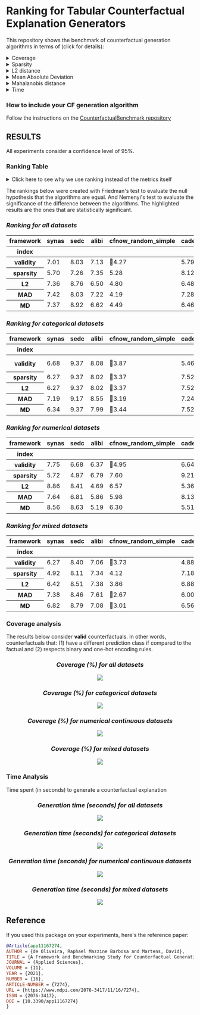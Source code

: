 # Ranking for Tabular Counterfactual Explanation Generators

This repository shows the benchmark of counterfactual generation algorithms in terms of (click for details):

<details>
  <summary>Coverage</summary>

    how many factuals are converted to counterfactuals?

</details>

<details>
  <summary>Sparsity</summary>

    how many features are unchanged?

</details>

<details>
  <summary>L2 distance</summary>

    how far are the counterfactuals from the factual data?

</details>

<details>
  <summary>Mean Absolute Deviation</summary>

    how different are the counterfactuals from the factual data considering feature variations?

</details>

<details>
  <summary>Mahalanobis distance</summary>

    how different are the counterfactuals from the factual data considering the data distribution?

</details>

<details>
  <summary>Time</summary>

    how long does it take to generate a counterfactual?

</details>

### How to include your CF generation algorithm
Follow the instructions on the [CounterfactualBenchmark repository](https://github.com/ADMAntwerp/CounterfactualBenchmark)

## RESULTS

All experiments consider a confidence level of 95%.

### Ranking Table
<details>
  <summary>Click here to see why we use ranking instead of the metrics itself</summary>

Most metrics cannot be directly compared as each algorithm has a different coverage. For example, if one algorithm 
only creates a single counterfactual and has a sparsity of 90%, we cannot say it is better than another algorithm 
that creates 1 000 counterfactuals and with sparsity of 88%. Therefore, the ranking consider these cases, giving a
better picture of the algorithms' performance.

</details>

The rankings below were created with Friedman's test to evaluate the null hypothesis that the algorithms are equal.
And Nemenyi's test to evaluate the significance of the difference between the algorithms.
The highlighted results are the ones that are statistically significant.

<div style="font-style: italic;" markdown="1">

### Ranking for all datasets

</div>


<table id="T_b31b3">
  <thead>
    <tr>
      <th class="index_name level0" >framework</th>
      <th id="T_b31b3_level0_col0" class="col_heading level0 col0" >synas</th>
      <th id="T_b31b3_level0_col1" class="col_heading level0 col1" >sedc</th>
      <th id="T_b31b3_level0_col2" class="col_heading level0 col2" >alibi</th>
      <th id="T_b31b3_level0_col3" class="col_heading level0 col3" >cfnow_random_simple</th>
      <th id="T_b31b3_level0_col4" class="col_heading level0 col4" >cadex</th>
      <th id="T_b31b3_level0_col5" class="col_heading level0 col5" >cfnow_greedy</th>
      <th id="T_b31b3_level0_col6" class="col_heading level0 col6" >cfnow_random</th>
      <th id="T_b31b3_level0_col7" class="col_heading level0 col7" >alibi_nograd</th>
      <th id="T_b31b3_level0_col8" class="col_heading level0 col8" >cfnow_greedy_simple</th>
      <th id="T_b31b3_level0_col9" class="col_heading level0 col9" >dice</th>
      <th id="T_b31b3_level0_col10" class="col_heading level0 col10" >growingspheres</th>
      <th id="T_b31b3_level0_col11" class="col_heading level0 col11" >N</th>
    </tr>
    <tr>
      <th class="index_name level0" >index</th>
      <th class="blank col0" >&nbsp;</th>
      <th class="blank col1" >&nbsp;</th>
      <th class="blank col2" >&nbsp;</th>
      <th class="blank col3" >&nbsp;</th>
      <th class="blank col4" >&nbsp;</th>
      <th class="blank col5" >&nbsp;</th>
      <th class="blank col6" >&nbsp;</th>
      <th class="blank col7" >&nbsp;</th>
      <th class="blank col8" >&nbsp;</th>
      <th class="blank col9" >&nbsp;</th>
      <th class="blank col10" >&nbsp;</th>
      <th class="blank col11" >&nbsp;</th>
    </tr>
  </thead>
  <tbody>
    <tr>
      <th id="T_b31b3_level0_row0" class="row_heading level0 row0" >validity</th>
      <td id="T_b31b3_row0_col0" class="data row0 col0" >7.01</td>
      <td id="T_b31b3_row0_col1" class="data row0 col1" >8.03</td>
      <td id="T_b31b3_row0_col2" class="data row0 col2" >7.13</td>
      <td id="T_b31b3_row0_col3" class="data row0 col3" >🥇4.27</td>
      <td id="T_b31b3_row0_col4" class="data row0 col4" >5.79</td>
      <td id="T_b31b3_row0_col5" class="data row0 col5" >🥇4.27</td>
      <td id="T_b31b3_row0_col6" class="data row0 col6" >🥇4.27</td>
      <td id="T_b31b3_row0_col7" class="data row0 col7" >7.12</td>
      <td id="T_b31b3_row0_col8" class="data row0 col8" >🥇4.27</td>
      <td id="T_b31b3_row0_col9" class="data row0 col9" >5.91</td>
      <td id="T_b31b3_row0_col10" class="data row0 col10" >7.92</td>
      <td id="T_b31b3_row0_col11" class="data row0 col11" >3925</td>
    </tr>
    <tr>
      <th id="T_b31b3_level0_row1" class="row_heading level0 row1" >sparsity</th>
      <td id="T_b31b3_row1_col0" class="data row1 col0" >5.70</td>
      <td id="T_b31b3_row1_col1" class="data row1 col1" >7.26</td>
      <td id="T_b31b3_row1_col2" class="data row1 col2" >7.35</td>
      <td id="T_b31b3_row1_col3" class="data row1 col3" >5.28</td>
      <td id="T_b31b3_row1_col4" class="data row1 col4" >8.12</td>
      <td id="T_b31b3_row1_col5" class="data row1 col5" >🥇3.59</td>
      <td id="T_b31b3_row1_col6" class="data row1 col6" >3.99</td>
      <td id="T_b31b3_row1_col7" class="data row1 col7" >7.19</td>
      <td id="T_b31b3_row1_col8" class="data row1 col8" >🥇3.40</td>
      <td id="T_b31b3_row1_col9" class="data row1 col9" >5.51</td>
      <td id="T_b31b3_row1_col10" class="data row1 col10" >8.61</td>
      <td id="T_b31b3_row1_col11" class="data row1 col11" >3925</td>
    </tr>
    <tr>
      <th id="T_b31b3_level0_row2" class="row_heading level0 row2" >L2</th>
      <td id="T_b31b3_row2_col0" class="data row2 col0" >7.36</td>
      <td id="T_b31b3_row2_col1" class="data row2 col1" >8.76</td>
      <td id="T_b31b3_row2_col2" class="data row2 col2" >6.50</td>
      <td id="T_b31b3_row2_col3" class="data row2 col3" >4.80</td>
      <td id="T_b31b3_row2_col4" class="data row2 col4" >6.48</td>
      <td id="T_b31b3_row2_col5" class="data row2 col5" >3.71</td>
      <td id="T_b31b3_row2_col6" class="data row2 col6" >🥇3.24</td>
      <td id="T_b31b3_row2_col7" class="data row2 col7" >6.30</td>
      <td id="T_b31b3_row2_col8" class="data row2 col8" >4.44</td>
      <td id="T_b31b3_row2_col9" class="data row2 col9" >7.79</td>
      <td id="T_b31b3_row2_col10" class="data row2 col10" >6.62</td>
      <td id="T_b31b3_row2_col11" class="data row2 col11" >3925</td>
    </tr>
    <tr>
      <th id="T_b31b3_level0_row3" class="row_heading level0 row3" >MAD</th>
      <td id="T_b31b3_row3_col0" class="data row3 col0" >7.42</td>
      <td id="T_b31b3_row3_col1" class="data row3 col1" >8.03</td>
      <td id="T_b31b3_row3_col2" class="data row3 col2" >7.22</td>
      <td id="T_b31b3_row3_col3" class="data row3 col3" >4.19</td>
      <td id="T_b31b3_row3_col4" class="data row3 col4" >7.28</td>
      <td id="T_b31b3_row3_col5" class="data row3 col5" >🥇2.94</td>
      <td id="T_b31b3_row3_col6" class="data row3 col6" >3.32</td>
      <td id="T_b31b3_row3_col7" class="data row3 col7" >6.99</td>
      <td id="T_b31b3_row3_col8" class="data row3 col8" >3.36</td>
      <td id="T_b31b3_row3_col9" class="data row3 col9" >7.11</td>
      <td id="T_b31b3_row3_col10" class="data row3 col10" >8.12</td>
      <td id="T_b31b3_row3_col11" class="data row3 col11" >3925</td>
    </tr>
    <tr>
      <th id="T_b31b3_level0_row4" class="row_heading level0 row4" >MD</th>
      <td id="T_b31b3_row4_col0" class="data row4 col0" >7.37</td>
      <td id="T_b31b3_row4_col1" class="data row4 col1" >8.92</td>
      <td id="T_b31b3_row4_col2" class="data row4 col2" >6.62</td>
      <td id="T_b31b3_row4_col3" class="data row4 col3" >4.49</td>
      <td id="T_b31b3_row4_col4" class="data row4 col4" >6.46</td>
      <td id="T_b31b3_row4_col5" class="data row4 col5" >🥇3.44</td>
      <td id="T_b31b3_row4_col6" class="data row4 col6" >🥇3.45</td>
      <td id="T_b31b3_row4_col7" class="data row4 col7" >6.53</td>
      <td id="T_b31b3_row4_col8" class="data row4 col8" >4.07</td>
      <td id="T_b31b3_row4_col9" class="data row4 col9" >7.73</td>
      <td id="T_b31b3_row4_col10" class="data row4 col10" >6.92</td>
      <td id="T_b31b3_row4_col11" class="data row4 col11" >3925</td>
    </tr>
  </tbody>
</table>


<div style="font-style: italic;" markdown="1">

### Ranking for categorical datasets

</div>


<table id="T_a1763">
  <thead>
    <tr>
      <th class="index_name level0" >framework</th>
      <th id="T_a1763_level0_col0" class="col_heading level0 col0" >synas</th>
      <th id="T_a1763_level0_col1" class="col_heading level0 col1" >sedc</th>
      <th id="T_a1763_level0_col2" class="col_heading level0 col2" >alibi</th>
      <th id="T_a1763_level0_col3" class="col_heading level0 col3" >cfnow_random_simple</th>
      <th id="T_a1763_level0_col4" class="col_heading level0 col4" >cadex</th>
      <th id="T_a1763_level0_col5" class="col_heading level0 col5" >cfnow_greedy</th>
      <th id="T_a1763_level0_col6" class="col_heading level0 col6" >cfnow_random</th>
      <th id="T_a1763_level0_col7" class="col_heading level0 col7" >alibi_nograd</th>
      <th id="T_a1763_level0_col8" class="col_heading level0 col8" >cfnow_greedy_simple</th>
      <th id="T_a1763_level0_col9" class="col_heading level0 col9" >dice</th>
      <th id="T_a1763_level0_col10" class="col_heading level0 col10" >growingspheres</th>
      <th id="T_a1763_level0_col11" class="col_heading level0 col11" >N</th>
    </tr>
    <tr>
      <th class="index_name level0" >index</th>
      <th class="blank col0" >&nbsp;</th>
      <th class="blank col1" >&nbsp;</th>
      <th class="blank col2" >&nbsp;</th>
      <th class="blank col3" >&nbsp;</th>
      <th class="blank col4" >&nbsp;</th>
      <th class="blank col5" >&nbsp;</th>
      <th class="blank col6" >&nbsp;</th>
      <th class="blank col7" >&nbsp;</th>
      <th class="blank col8" >&nbsp;</th>
      <th class="blank col9" >&nbsp;</th>
      <th class="blank col10" >&nbsp;</th>
      <th class="blank col11" >&nbsp;</th>
    </tr>
  </thead>
  <tbody>
    <tr>
      <th id="T_a1763_level0_row0" class="row_heading level0 row0" >validity</th>
      <td id="T_a1763_row0_col0" class="data row0 col0" >6.68</td>
      <td id="T_a1763_row0_col1" class="data row0 col1" >9.37</td>
      <td id="T_a1763_row0_col2" class="data row0 col2" >8.08</td>
      <td id="T_a1763_row0_col3" class="data row0 col3" >🥇3.87</td>
      <td id="T_a1763_row0_col4" class="data row0 col4" >5.46</td>
      <td id="T_a1763_row0_col5" class="data row0 col5" >🥇3.87</td>
      <td id="T_a1763_row0_col6" class="data row0 col6" >🥇3.87</td>
      <td id="T_a1763_row0_col7" class="data row0 col7" >7.71</td>
      <td id="T_a1763_row0_col8" class="data row0 col8" >🥇3.87</td>
      <td id="T_a1763_row0_col9" class="data row0 col9" >🥇3.87</td>
      <td id="T_a1763_row0_col10" class="data row0 col10" >9.37</td>
      <td id="T_a1763_row0_col11" class="data row0 col11" >1327</td>
    </tr>
    <tr>
      <th id="T_a1763_level0_row1" class="row_heading level0 row1" >sparsity</th>
      <td id="T_a1763_row1_col0" class="data row1 col0" >6.27</td>
      <td id="T_a1763_row1_col1" class="data row1 col1" >9.37</td>
      <td id="T_a1763_row1_col2" class="data row1 col2" >8.02</td>
      <td id="T_a1763_row1_col3" class="data row1 col3" >🥇3.37</td>
      <td id="T_a1763_row1_col4" class="data row1 col4" >7.52</td>
      <td id="T_a1763_row1_col5" class="data row1 col5" >🥇3.07</td>
      <td id="T_a1763_row1_col6" class="data row1 col6" >🥇3.01</td>
      <td id="T_a1763_row1_col7" class="data row1 col7" >7.52</td>
      <td id="T_a1763_row1_col8" class="data row1 col8" >🥇3.07</td>
      <td id="T_a1763_row1_col9" class="data row1 col9" >5.40</td>
      <td id="T_a1763_row1_col10" class="data row1 col10" >9.37</td>
      <td id="T_a1763_row1_col11" class="data row1 col11" >1327</td>
    </tr>
    <tr>
      <th id="T_a1763_level0_row2" class="row_heading level0 row2" >L2</th>
      <td id="T_a1763_row2_col0" class="data row2 col0" >6.27</td>
      <td id="T_a1763_row2_col1" class="data row2 col1" >9.37</td>
      <td id="T_a1763_row2_col2" class="data row2 col2" >8.02</td>
      <td id="T_a1763_row2_col3" class="data row2 col3" >🥇3.37</td>
      <td id="T_a1763_row2_col4" class="data row2 col4" >7.52</td>
      <td id="T_a1763_row2_col5" class="data row2 col5" >🥇3.07</td>
      <td id="T_a1763_row2_col6" class="data row2 col6" >🥇3.01</td>
      <td id="T_a1763_row2_col7" class="data row2 col7" >7.52</td>
      <td id="T_a1763_row2_col8" class="data row2 col8" >🥇3.07</td>
      <td id="T_a1763_row2_col9" class="data row2 col9" >5.40</td>
      <td id="T_a1763_row2_col10" class="data row2 col10" >9.37</td>
      <td id="T_a1763_row2_col11" class="data row2 col11" >1327</td>
    </tr>
    <tr>
      <th id="T_a1763_level0_row3" class="row_heading level0 row3" >MAD</th>
      <td id="T_a1763_row3_col0" class="data row3 col0" >7.19</td>
      <td id="T_a1763_row3_col1" class="data row3 col1" >9.17</td>
      <td id="T_a1763_row3_col2" class="data row3 col2" >8.55</td>
      <td id="T_a1763_row3_col3" class="data row3 col3" >🥇3.19</td>
      <td id="T_a1763_row3_col4" class="data row3 col4" >7.24</td>
      <td id="T_a1763_row3_col5" class="data row3 col5" >🥇2.90</td>
      <td id="T_a1763_row3_col6" class="data row3 col6" >🥇2.83</td>
      <td id="T_a1763_row3_col7" class="data row3 col7" >7.81</td>
      <td id="T_a1763_row3_col8" class="data row3 col8" >🥇2.90</td>
      <td id="T_a1763_row3_col9" class="data row3 col9" >5.05</td>
      <td id="T_a1763_row3_col10" class="data row3 col10" >9.17</td>
      <td id="T_a1763_row3_col11" class="data row3 col11" >1327</td>
    </tr>
    <tr>
      <th id="T_a1763_level0_row4" class="row_heading level0 row4" >MD</th>
      <td id="T_a1763_row4_col0" class="data row4 col0" >6.34</td>
      <td id="T_a1763_row4_col1" class="data row4 col1" >9.37</td>
      <td id="T_a1763_row4_col2" class="data row4 col2" >7.99</td>
      <td id="T_a1763_row4_col3" class="data row4 col3" >🥇3.44</td>
      <td id="T_a1763_row4_col4" class="data row4 col4" >7.52</td>
      <td id="T_a1763_row4_col5" class="data row4 col5" >🥇3.05</td>
      <td id="T_a1763_row4_col6" class="data row4 col6" >🥇3.11</td>
      <td id="T_a1763_row4_col7" class="data row4 col7" >7.45</td>
      <td id="T_a1763_row4_col8" class="data row4 col8" >🥇3.05</td>
      <td id="T_a1763_row4_col9" class="data row4 col9" >5.30</td>
      <td id="T_a1763_row4_col10" class="data row4 col10" >9.37</td>
      <td id="T_a1763_row4_col11" class="data row4 col11" >1327</td>
    </tr>
  </tbody>
</table>


<div style="font-style: italic;" markdown="1">

### Ranking for numerical datasets

</div>


<table id="T_acc24">
  <thead>
    <tr>
      <th class="index_name level0" >framework</th>
      <th id="T_acc24_level0_col0" class="col_heading level0 col0" >synas</th>
      <th id="T_acc24_level0_col1" class="col_heading level0 col1" >sedc</th>
      <th id="T_acc24_level0_col2" class="col_heading level0 col2" >alibi</th>
      <th id="T_acc24_level0_col3" class="col_heading level0 col3" >cfnow_random_simple</th>
      <th id="T_acc24_level0_col4" class="col_heading level0 col4" >cadex</th>
      <th id="T_acc24_level0_col5" class="col_heading level0 col5" >cfnow_greedy</th>
      <th id="T_acc24_level0_col6" class="col_heading level0 col6" >cfnow_random</th>
      <th id="T_acc24_level0_col7" class="col_heading level0 col7" >alibi_nograd</th>
      <th id="T_acc24_level0_col8" class="col_heading level0 col8" >cfnow_greedy_simple</th>
      <th id="T_acc24_level0_col9" class="col_heading level0 col9" >dice</th>
      <th id="T_acc24_level0_col10" class="col_heading level0 col10" >growingspheres</th>
      <th id="T_acc24_level0_col11" class="col_heading level0 col11" >N</th>
    </tr>
    <tr>
      <th class="index_name level0" >index</th>
      <th class="blank col0" >&nbsp;</th>
      <th class="blank col1" >&nbsp;</th>
      <th class="blank col2" >&nbsp;</th>
      <th class="blank col3" >&nbsp;</th>
      <th class="blank col4" >&nbsp;</th>
      <th class="blank col5" >&nbsp;</th>
      <th class="blank col6" >&nbsp;</th>
      <th class="blank col7" >&nbsp;</th>
      <th class="blank col8" >&nbsp;</th>
      <th class="blank col9" >&nbsp;</th>
      <th class="blank col10" >&nbsp;</th>
      <th class="blank col11" >&nbsp;</th>
    </tr>
  </thead>
  <tbody>
    <tr>
      <th id="T_acc24_level0_row0" class="row_heading level0 row0" >validity</th>
      <td id="T_acc24_row0_col0" class="data row0 col0" >7.75</td>
      <td id="T_acc24_row0_col1" class="data row0 col1" >6.68</td>
      <td id="T_acc24_row0_col2" class="data row0 col2" >6.37</td>
      <td id="T_acc24_row0_col3" class="data row0 col3" >🥇4.95</td>
      <td id="T_acc24_row0_col4" class="data row0 col4" >6.64</td>
      <td id="T_acc24_row0_col5" class="data row0 col5" >🥇4.95</td>
      <td id="T_acc24_row0_col6" class="data row0 col6" >🥇4.95</td>
      <td id="T_acc24_row0_col7" class="data row0 col7" >6.37</td>
      <td id="T_acc24_row0_col8" class="data row0 col8" >🥇4.95</td>
      <td id="T_acc24_row0_col9" class="data row0 col9" >6.50</td>
      <td id="T_acc24_row0_col10" class="data row0 col10" >5.89</td>
      <td id="T_acc24_row0_col11" class="data row0 col11" >1598</td>
    </tr>
    <tr>
      <th id="T_acc24_level0_row1" class="row_heading level0 row1" >sparsity</th>
      <td id="T_acc24_row1_col0" class="data row1 col0" >5.72</td>
      <td id="T_acc24_row1_col1" class="data row1 col1" >4.97</td>
      <td id="T_acc24_row1_col2" class="data row1 col2" >6.79</td>
      <td id="T_acc24_row1_col3" class="data row1 col3" >7.60</td>
      <td id="T_acc24_row1_col4" class="data row1 col4" >9.21</td>
      <td id="T_acc24_row1_col5" class="data row1 col5" >4.28</td>
      <td id="T_acc24_row1_col6" class="data row1 col6" >4.96</td>
      <td id="T_acc24_row1_col7" class="data row1 col7" >6.75</td>
      <td id="T_acc24_row1_col8" class="data row1 col8" >🥇3.80</td>
      <td id="T_acc24_row1_col9" class="data row1 col9" >4.32</td>
      <td id="T_acc24_row1_col10" class="data row1 col10" >7.60</td>
      <td id="T_acc24_row1_col11" class="data row1 col11" >1598</td>
    </tr>
    <tr>
      <th id="T_acc24_level0_row2" class="row_heading level0 row2" >L2</th>
      <td id="T_acc24_row2_col0" class="data row2 col0" >8.86</td>
      <td id="T_acc24_row2_col1" class="data row2 col1" >8.41</td>
      <td id="T_acc24_row2_col2" class="data row2 col2" >4.69</td>
      <td id="T_acc24_row2_col3" class="data row2 col3" >6.57</td>
      <td id="T_acc24_row2_col4" class="data row2 col4" >5.36</td>
      <td id="T_acc24_row2_col5" class="data row2 col5" >4.71</td>
      <td id="T_acc24_row2_col6" class="data row2 col6" >4.27</td>
      <td id="T_acc24_row2_col7" class="data row2 col7" >4.68</td>
      <td id="T_acc24_row2_col8" class="data row2 col8" >6.33</td>
      <td id="T_acc24_row2_col9" class="data row2 col9" >9.42</td>
      <td id="T_acc24_row2_col10" class="data row2 col10" >🥇2.71</td>
      <td id="T_acc24_row2_col11" class="data row2 col11" >1598</td>
    </tr>
    <tr>
      <th id="T_acc24_level0_row3" class="row_heading level0 row3" >MAD</th>
      <td id="T_acc24_row3_col0" class="data row3 col0" >7.64</td>
      <td id="T_acc24_row3_col1" class="data row3 col1" >6.81</td>
      <td id="T_acc24_row3_col2" class="data row3 col2" >5.86</td>
      <td id="T_acc24_row3_col3" class="data row3 col3" >5.98</td>
      <td id="T_acc24_row3_col4" class="data row3 col4" >8.13</td>
      <td id="T_acc24_row3_col5" class="data row3 col5" >🥇3.41</td>
      <td id="T_acc24_row3_col6" class="data row3 col6" >🥇3.35</td>
      <td id="T_acc24_row3_col7" class="data row3 col7" >5.83</td>
      <td id="T_acc24_row3_col8" class="data row3 col8" >4.44</td>
      <td id="T_acc24_row3_col9" class="data row3 col9" >7.88</td>
      <td id="T_acc24_row3_col10" class="data row3 col10" >6.67</td>
      <td id="T_acc24_row3_col11" class="data row3 col11" >1598</td>
    </tr>
    <tr>
      <th id="T_acc24_level0_row4" class="row_heading level0 row4" >MD</th>
      <td id="T_acc24_row4_col0" class="data row4 col0" >8.56</td>
      <td id="T_acc24_row4_col1" class="data row4 col1" >8.63</td>
      <td id="T_acc24_row4_col2" class="data row4 col2" >5.19</td>
      <td id="T_acc24_row4_col3" class="data row4 col3" >6.30</td>
      <td id="T_acc24_row4_col4" class="data row4 col4" >5.51</td>
      <td id="T_acc24_row4_col5" class="data row4 col5" >4.21</td>
      <td id="T_acc24_row4_col6" class="data row4 col6" >4.00</td>
      <td id="T_acc24_row4_col7" class="data row4 col7" >5.16</td>
      <td id="T_acc24_row4_col8" class="data row4 col8" >5.64</td>
      <td id="T_acc24_row4_col9" class="data row4 col9" >9.36</td>
      <td id="T_acc24_row4_col10" class="data row4 col10" >🥇3.45</td>
      <td id="T_acc24_row4_col11" class="data row4 col11" >1598</td>
    </tr>
  </tbody>
</table>


<div style="font-style: italic;" markdown="1">

### Ranking for mixed datasets

</div>


<table id="T_d9ad1">
  <thead>
    <tr>
      <th class="index_name level0" >framework</th>
      <th id="T_d9ad1_level0_col0" class="col_heading level0 col0" >synas</th>
      <th id="T_d9ad1_level0_col1" class="col_heading level0 col1" >sedc</th>
      <th id="T_d9ad1_level0_col2" class="col_heading level0 col2" >alibi</th>
      <th id="T_d9ad1_level0_col3" class="col_heading level0 col3" >cfnow_random_simple</th>
      <th id="T_d9ad1_level0_col4" class="col_heading level0 col4" >cadex</th>
      <th id="T_d9ad1_level0_col5" class="col_heading level0 col5" >cfnow_greedy</th>
      <th id="T_d9ad1_level0_col6" class="col_heading level0 col6" >cfnow_random</th>
      <th id="T_d9ad1_level0_col7" class="col_heading level0 col7" >alibi_nograd</th>
      <th id="T_d9ad1_level0_col8" class="col_heading level0 col8" >cfnow_greedy_simple</th>
      <th id="T_d9ad1_level0_col9" class="col_heading level0 col9" >dice</th>
      <th id="T_d9ad1_level0_col10" class="col_heading level0 col10" >growingspheres</th>
      <th id="T_d9ad1_level0_col11" class="col_heading level0 col11" >N</th>
    </tr>
    <tr>
      <th class="index_name level0" >index</th>
      <th class="blank col0" >&nbsp;</th>
      <th class="blank col1" >&nbsp;</th>
      <th class="blank col2" >&nbsp;</th>
      <th class="blank col3" >&nbsp;</th>
      <th class="blank col4" >&nbsp;</th>
      <th class="blank col5" >&nbsp;</th>
      <th class="blank col6" >&nbsp;</th>
      <th class="blank col7" >&nbsp;</th>
      <th class="blank col8" >&nbsp;</th>
      <th class="blank col9" >&nbsp;</th>
      <th class="blank col10" >&nbsp;</th>
      <th class="blank col11" >&nbsp;</th>
    </tr>
  </thead>
  <tbody>
    <tr>
      <th id="T_d9ad1_level0_row0" class="row_heading level0 row0" >validity</th>
      <td id="T_d9ad1_row0_col0" class="data row0 col0" >6.27</td>
      <td id="T_d9ad1_row0_col1" class="data row0 col1" >8.40</td>
      <td id="T_d9ad1_row0_col2" class="data row0 col2" >7.06</td>
      <td id="T_d9ad1_row0_col3" class="data row0 col3" >🥇3.73</td>
      <td id="T_d9ad1_row0_col4" class="data row0 col4" >4.88</td>
      <td id="T_d9ad1_row0_col5" class="data row0 col5" >🥇3.73</td>
      <td id="T_d9ad1_row0_col6" class="data row0 col6" >🥇3.73</td>
      <td id="T_d9ad1_row0_col7" class="data row0 col7" >7.53</td>
      <td id="T_d9ad1_row0_col8" class="data row0 col8" >🥇3.73</td>
      <td id="T_d9ad1_row0_col9" class="data row0 col9" >7.70</td>
      <td id="T_d9ad1_row0_col10" class="data row0 col10" >9.23</td>
      <td id="T_d9ad1_row0_col11" class="data row0 col11" >1000</td>
    </tr>
    <tr>
      <th id="T_d9ad1_level0_row1" class="row_heading level0 row1" >sparsity</th>
      <td id="T_d9ad1_row1_col0" class="data row1 col0" >4.92</td>
      <td id="T_d9ad1_row1_col1" class="data row1 col1" >8.11</td>
      <td id="T_d9ad1_row1_col2" class="data row1 col2" >7.34</td>
      <td id="T_d9ad1_row1_col3" class="data row1 col3" >4.12</td>
      <td id="T_d9ad1_row1_col4" class="data row1 col4" >7.18</td>
      <td id="T_d9ad1_row1_col5" class="data row1 col5" >🥇3.16</td>
      <td id="T_d9ad1_row1_col6" class="data row1 col6" >3.74</td>
      <td id="T_d9ad1_row1_col7" class="data row1 col7" >7.44</td>
      <td id="T_d9ad1_row1_col8" class="data row1 col8" >🥇3.20</td>
      <td id="T_d9ad1_row1_col9" class="data row1 col9" >7.55</td>
      <td id="T_d9ad1_row1_col10" class="data row1 col10" >9.23</td>
      <td id="T_d9ad1_row1_col11" class="data row1 col11" >1000</td>
    </tr>
    <tr>
      <th id="T_d9ad1_level0_row2" class="row_heading level0 row2" >L2</th>
      <td id="T_d9ad1_row2_col0" class="data row2 col0" >6.42</td>
      <td id="T_d9ad1_row2_col1" class="data row2 col1" >8.51</td>
      <td id="T_d9ad1_row2_col2" class="data row2 col2" >7.38</td>
      <td id="T_d9ad1_row2_col3" class="data row2 col3" >3.86</td>
      <td id="T_d9ad1_row2_col4" class="data row2 col4" >6.88</td>
      <td id="T_d9ad1_row2_col5" class="data row2 col5" >2.94</td>
      <td id="T_d9ad1_row2_col6" class="data row2 col6" >🥇1.89</td>
      <td id="T_d9ad1_row2_col7" class="data row2 col7" >7.28</td>
      <td id="T_d9ad1_row2_col8" class="data row2 col8" >3.25</td>
      <td id="T_d9ad1_row2_col9" class="data row2 col9" >8.37</td>
      <td id="T_d9ad1_row2_col10" class="data row2 col10" >9.23</td>
      <td id="T_d9ad1_row2_col11" class="data row2 col11" >1000</td>
    </tr>
    <tr>
      <th id="T_d9ad1_level0_row3" class="row_heading level0 row3" >MAD</th>
      <td id="T_d9ad1_row3_col0" class="data row3 col0" >7.38</td>
      <td id="T_d9ad1_row3_col1" class="data row3 col1" >8.46</td>
      <td id="T_d9ad1_row3_col2" class="data row3 col2" >7.61</td>
      <td id="T_d9ad1_row3_col3" class="data row3 col3" >🥇2.67</td>
      <td id="T_d9ad1_row3_col4" class="data row3 col4" >6.00</td>
      <td id="T_d9ad1_row3_col5" class="data row3 col5" >🥇2.27</td>
      <td id="T_d9ad1_row3_col6" class="data row3 col6" >3.92</td>
      <td id="T_d9ad1_row3_col7" class="data row3 col7" >7.76</td>
      <td id="T_d9ad1_row3_col8" class="data row3 col8" >🥇2.27</td>
      <td id="T_d9ad1_row3_col9" class="data row3 col9" >8.62</td>
      <td id="T_d9ad1_row3_col10" class="data row3 col10" >9.04</td>
      <td id="T_d9ad1_row3_col11" class="data row3 col11" >1000</td>
    </tr>
    <tr>
      <th id="T_d9ad1_level0_row4" class="row_heading level0 row4" >MD</th>
      <td id="T_d9ad1_row4_col0" class="data row4 col0" >6.82</td>
      <td id="T_d9ad1_row4_col1" class="data row4 col1" >8.79</td>
      <td id="T_d9ad1_row4_col2" class="data row4 col2" >7.08</td>
      <td id="T_d9ad1_row4_col3" class="data row4 col3" >🥇3.01</td>
      <td id="T_d9ad1_row4_col4" class="data row4 col4" >6.56</td>
      <td id="T_d9ad1_row4_col5" class="data row4 col5" >🥇2.73</td>
      <td id="T_d9ad1_row4_col6" class="data row4 col6" >🥇3.00</td>
      <td id="T_d9ad1_row4_col7" class="data row4 col7" >7.50</td>
      <td id="T_d9ad1_row4_col8" class="data row4 col8" >🥇2.91</td>
      <td id="T_d9ad1_row4_col9" class="data row4 col9" >8.36</td>
      <td id="T_d9ad1_row4_col10" class="data row4 col10" >9.23</td>
      <td id="T_d9ad1_row4_col11" class="data row4 col11" >1000</td>
    </tr>
  </tbody>
</table>



### Coverage analysis

The results below consider **valid** counterfactuals. In other words, counterfactuals that: (1) have a different prediction class if compared to the factual and (2) respects binary and one-hot encoding rules.

<div style="font-style: italic; text-align: center;" markdown="1">

### Coverage (%) for all datasets

</div>

<p align="center">
<img src="./charts/validity_chart_all.png">
</p>

<div style="font-style: italic; text-align: center;" markdown="1">

### Coverage (%) for categorical datasets

</div>

<p align="center">
<img src="./charts/validity_chart_cat.png">
</p>

<div style="font-style: italic; text-align: center;" markdown="1">

### Coverage (%) for numerical continuous datasets

</div>

<p align="center">
<img src="./charts/validity_chart_num.png">
</p>

<div style="font-style: italic; text-align: center;" markdown="1">

### Coverage (%) for mixed datasets

</div>

<p align="center">
<img src="./charts/validity_chart_mix.png">
</p>

### Time Analysis
Time spent (in seconds) to generate a counterfactual explanation

<div style="font-style: italic; text-align: center;" markdown="1">

### Generation time (seconds) for all datasets

</div>

<p align="center">
<img src="./charts/cf_generation_time_chart_all.png">
</p>

<div style="font-style: italic; text-align: center;" markdown="1">

### Generation time (seconds) for categorical datasets

</div>

<p align="center">
<img src="./charts/cf_generation_time_chart_cat.png">
</p>

<div style="font-style: italic; text-align: center;" markdown="1">

### Generation time (seconds) for numerical continuous datasets

</div>

<p align="center">
<img src="./charts/cf_generation_time_chart_num.png">
</p>

<div style="font-style: italic; text-align: center;" markdown="1">

### Generation time (seconds) for mixed datasets

</div>

<p align="center">
<img src="./charts/cf_generation_time_chart_mix.png">
</p>



## Reference
If you used this package on your experiments, here's the reference paper:
```bibtex
@Article{app11167274,
AUTHOR = {de Oliveira, Raphael Mazzine Barbosa and Martens, David},
TITLE = {A Framework and Benchmarking Study for Counterfactual Generating Methods on Tabular Data},
JOURNAL = {Applied Sciences},
VOLUME = {11},
YEAR = {2021},
NUMBER = {16},
ARTICLE-NUMBER = {7274},
URL = {https://www.mdpi.com/2076-3417/11/16/7274},
ISSN = {2076-3417},
DOI = {10.3390/app11167274}
}
```
